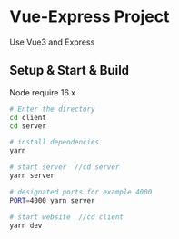 # Vue-Express Project
Use Vue3 and Express


## Setup & Start & Build

Node require 16.x

``` bash
# Enter the directory
cd client
cd server

# install dependencies
yarn

# start server  //cd server
yarn server

# designated ports for example 4000
PORT=4000 yarn server

# start website  //cd client
yarn dev
```